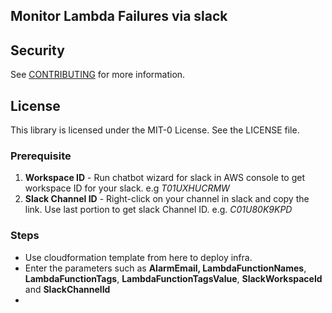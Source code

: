 ## Monitor Lambda Failures via slack


## Security

See [CONTRIBUTING](CONTRIBUTING.md#security-issue-notifications) for more information.

## License

This library is licensed under the MIT-0 License. See the LICENSE file.

### **Prerequisite**

1. **Workspace ID** - Run chatbot wizard for slack in AWS console to get workspace ID for your slack. e.g *T01UXHUCRMW*
2. **Slack Channel ID** - Right-click on your channel in slack and copy the link. Use last portion to get slack Channel ID. e.g. *C01U80K9KPD*

### Steps

* Use cloudformation template from here to deploy infra.
* Enter the parameters such as ****AlarmEmail**, LambdaFunctionNames**, **LambdaFunctionTags**, **LambdaFunctionTagsValue**, **SlackWorkspaceId** and **SlackChannelId**
*
